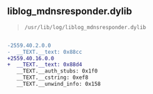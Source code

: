 ## liblog_mdnsresponder.dylib

> `/usr/lib/log/liblog_mdnsresponder.dylib`

```diff

-2559.40.2.0.0
-  __TEXT.__text: 0x88cc
+2559.40.16.0.0
+  __TEXT.__text: 0x88d4
   __TEXT.__auth_stubs: 0x1f0
   __TEXT.__cstring: 0xef8
   __TEXT.__unwind_info: 0x158

```
